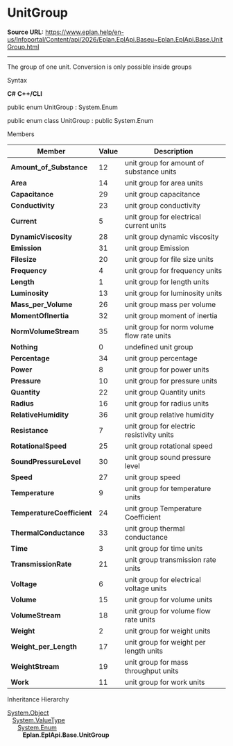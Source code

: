 # UnitGroup

**Source URL:** https://www.eplan.help/en-us/Infoportal/Content/api/2026/Eplan.EplApi.Baseu~Eplan.EplApi.Base.UnitGroup.html

---

The group of one unit. Conversion is only possible inside groups

Syntax

**C#**
**C++/CLI**


public enum UnitGroup : System.Enum

public enum class UnitGroup : public System.Enum


Members

| Member | Value | Description |
| --- | --- | --- |
| **Amount\_of\_Substance** | 12 | unit group for amount of substance units |
| **Area** | 14 | unit group for area units |
| **Capacitance** | 29 | unit group capacitance |
| **Conductivity** | 23 | unit group conductivity |
| **Current** | 5 | unit group for electrical current units |
| **DynamicViscosity** | 28 | unit group dynamic viscosity |
| **Emission** | 31 | unit group Emission |
| **Filesize** | 20 | unit group for file size units |
| **Frequency** | 4 | unit group for frequency units |
| **Length** | 1 | unit group for length units |
| **Luminosity** | 13 | unit group for luminosity units |
| **Mass\_per\_Volume** | 26 | unit group mass per volume |
| **MomentOfInertia** | 32 | unit group moment of inertia |
| **NormVolumeStream** | 35 | unit group for norm volume flow rate units |
| **Nothing** | 0 | undefined unit group |
| **Percentage** | 34 | unit group percentage |
| **Power** | 8 | unit group for power units |
| **Pressure** | 10 | unit group for pressure units |
| **Quantity** | 22 | unit group Quantity units |
| **Radius** | 16 | unit group for radius units |
| **RelativeHumidity** | 36 | unit group relative humidity |
| **Resistance** | 7 | unit group for electric resistivity units |
| **RotationalSpeed** | 25 | unit group rotational speed |
| **SoundPressureLevel** | 30 | unit group sound pressure level |
| **Speed** | 27 | unit group speed |
| **Temperature** | 9 | unit group for temperature units |
| **TemperatureCoefficient** | 24 | unit group Temperature Coefficient |
| **ThermalConductance** | 33 | unit group thermal conductance |
| **Time** | 3 | unit group for time units |
| **TransmissionRate** | 21 | unit group transmission rate units |
| **Voltage** | 6 | unit group for electrical voltage units |
| **Volume** | 15 | unit group for volume units |
| **VolumeStream** | 18 | unit group for volume flow rate units |
| **Weight** | 2 | unit group for weight units |
| **Weight\_per\_Length** | 17 | unit group for weight per length units |
| **WeightStream** | 19 | unit group for mass throughput units |
| **Work** | 11 | unit group for work units |

Inheritance Hierarchy

[System.Object](#)  
   [System.ValueType](#)  
      [System.Enum](#)  
         **Eplan.EplApi.Base.UnitGroup**
